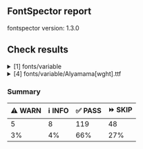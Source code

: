 ## FontSpector report

fontspector version: 1.3.0






## Check results




<details><summary>[1] fonts/variable</summary>
<div>


<details>
    <summary>⚠️ <b>WARN</b> Check for codepoints not covered by METADATA subsets. (googlefonts/metadata/unreachable_subsetting)</summary>
    <div>








- ⚠️ **WARN** fonts/variable/Alyamama[wght].ttf: The following codepoints supported by the font are not covered by any subsets defined in the font's metadata file, and will never be served. You can solve this by either manually adding additional subset declarations to METADATA.pb, or by editing the glyphset definitions.

* U+02D8 BREVE: try adding one of: canadian-aboriginal, yi
* U+02D9 DOT ABOVE: try adding one of: yi, canadian-aboriginal
* U+02DB OGONEK: try adding one of: yi, canadian-aboriginal
* U+0302 COMBINING CIRCUMFLEX ACCENT: try adding one of: tifinagh, cherokee, math, coptic
* U+0305 COMBINING OVERLINE: try adding one of: glagolitic, gothic, math, elbasan, coptic
* U+0306 COMBINING BREVE: try adding one of: old-permic, tifinagh
* U+0307 COMBINING DOT ABOVE: try adding one of: duployan, canadian-aboriginal, coptic, syriac, tai-le, todhri, tifinagh, malayalam, math, hebrew, old-permic
* U+030A COMBINING RING ABOVE: try adding one of: syriac, duployan
* U+030B COMBINING DOUBLE ACUTE ACCENT: try adding one of: cherokee, osage
* U+030C COMBINING CARON: try adding one of: cherokee, tai-le
* U+031A COMBINING LEFT ANGLE ABOVE: try adding math
* U+0320 COMBINING MINUS SIGN BELOW: try adding syriac
* U+0324 COMBINING DIAERESIS BELOW: try adding one of: syriac, cherokee, duployan
* U+0325 COMBINING RING BELOW: try adding syriac
* U+0326 COMBINING COMMA BELOW: try adding math
* U+0327 COMBINING CEDILLA: try adding math
* U+032C COMBINING CARON BELOW: try adding math
* U+0330 COMBINING TILDE BELOW: try adding one of: cherokee, math, syriac
* U+0332 COMBINING LOW LINE: try adding math
* U+033A COMBINING INVERTED BRIDGE BELOW: try adding math
* U+0346 COMBINING BRIDGE ABOVE: try adding math
* U+034D COMBINING LEFT RIGHT ARROW BELOW: try adding math
* U+0361 COMBINING DOUBLE INVERTED BREVE: try adding coptic
* U+0609 ARABIC-INDIC PER MILLE SIGN: try adding arabic
* U+060C ARABIC COMMA: try adding one of: hanifi-rohingya, thaana, nko, yezidi, garay, syriac, arabic
* U+060D ARABIC DATE SEPARATOR: try adding arabic
* U+0615 ARABIC SMALL HIGH TAH: try adding arabic
* U+061B ARABIC SEMICOLON: try adding one of: thaana, yezidi, hanifi-rohingya, garay, arabic, nko, syriac
* U+061F ARABIC QUESTION MARK: try adding one of: yezidi, garay, hanifi-rohingya, adlam, nko, arabic, syriac, thaana
* U+0621 ARABIC LETTER HAMZA: try adding one of: syriac, arabic
* U+0622 ARABIC LETTER ALEF WITH MADDA ABOVE: try adding arabic
* U+0623 ARABIC LETTER ALEF WITH HAMZA ABOVE: try adding arabic
* U+0624 ARABIC LETTER WAW WITH HAMZA ABOVE: try adding arabic
* U+0625 ARABIC LETTER ALEF WITH HAMZA BELOW: try adding arabic
* U+0626 ARABIC LETTER YEH WITH HAMZA ABOVE: try adding arabic
* U+0627 ARABIC LETTER ALEF: try adding one of: arabic, indic-siyaq-numbers
* U+0628 ARABIC LETTER BEH: try adding arabic
* U+0629 ARABIC LETTER TEH MARBUTA: try adding arabic
* U+062A ARABIC LETTER TEH: try adding arabic
* U+062B ARABIC LETTER THEH: try adding arabic
* U+062C ARABIC LETTER JEEM: try adding arabic
* U+062D ARABIC LETTER HAH: try adding arabic
* U+062E ARABIC LETTER KHAH: try adding arabic
* U+062F ARABIC LETTER DAL: try adding arabic
* U+0630 ARABIC LETTER THAL: try adding arabic
* U+0631 ARABIC LETTER REH: try adding arabic
* U+0632 ARABIC LETTER ZAIN: try adding arabic
* U+0633 ARABIC LETTER SEEN: try adding arabic
* U+0634 ARABIC LETTER SHEEN: try adding arabic
* U+0635 ARABIC LETTER SAD: try adding arabic
* U+0636 ARABIC LETTER DAD: try adding arabic
* U+0637 ARABIC LETTER TAH: try adding arabic
* U+0638 ARABIC LETTER ZAH: try adding arabic
* U+0639 ARABIC LETTER AIN: try adding arabic
* U+063A ARABIC LETTER GHAIN: try adding arabic
* U+0640 ARABIC TATWEEL: try adding one of: old-uyghur, psalter-pahlavi, hanifi-rohingya, arabic, sogdian, adlam, syriac, mandaic, manichaean
* U+0641 ARABIC LETTER FEH: try adding arabic
* U+0642 ARABIC LETTER QAF: try adding arabic
* U+0643 ARABIC LETTER KAF: try adding arabic
* U+0644 ARABIC LETTER LAM: try adding arabic
* U+0645 ARABIC LETTER MEEM: try adding arabic
* U+0646 ARABIC LETTER NOON: try adding arabic
* U+0647 ARABIC LETTER HEH: try adding arabic
* U+0648 ARABIC LETTER WAW: try adding arabic
* U+0649 ARABIC LETTER ALEF MAKSURA: try adding arabic
* U+064A ARABIC LETTER YEH: try adding arabic
* U+064B ARABIC FATHATAN: try adding one of: arabic, syriac
* U+064C ARABIC DAMMATAN: try adding one of: arabic, syriac
* U+064D ARABIC KASRATAN: try adding one of: arabic, syriac
* U+064E ARABIC FATHA: try adding one of: syriac, arabic
* U+064F ARABIC DAMMA: try adding one of: syriac, arabic
* U+0650 ARABIC KASRA: try adding one of: arabic, syriac
* U+0651 ARABIC SHADDA: try adding one of: arabic, syriac
* U+0652 ARABIC SUKUN: try adding one of: arabic, syriac
* U+0653 ARABIC MADDAH ABOVE: try adding one of: arabic, syriac
* U+0654 ARABIC HAMZA ABOVE: try adding one of: syriac, arabic
* U+0655 ARABIC HAMZA BELOW: try adding one of: syriac, arabic
* U+0656 ARABIC SUBSCRIPT ALEF: try adding arabic
* U+0657 ARABIC INVERTED DAMMA: try adding arabic
* U+0658 ARABIC MARK NOON GHUNNA: try adding arabic
* U+0660 ARABIC-INDIC DIGIT ZERO: try adding one of: arabic, syriac, thaana, yezidi, indic-siyaq-numbers, hanifi-rohingya
* U+0661 ARABIC-INDIC DIGIT ONE: try adding one of: arabic, thaana, syriac, yezidi, indic-siyaq-numbers
* U+0662 ARABIC-INDIC DIGIT TWO: try adding one of: arabic, indic-siyaq-numbers, syriac, thaana, yezidi
* U+0663 ARABIC-INDIC DIGIT THREE: try adding one of: arabic, thaana, indic-siyaq-numbers, syriac, yezidi
* U+0664 ARABIC-INDIC DIGIT FOUR: try adding one of: syriac, indic-siyaq-numbers, arabic, thaana, yezidi
* U+0665 ARABIC-INDIC DIGIT FIVE: try adding one of: indic-siyaq-numbers, syriac, thaana, arabic, yezidi
* U+0666 ARABIC-INDIC DIGIT SIX: try adding one of: thaana, syriac, yezidi, indic-siyaq-numbers, arabic
* U+0667 ARABIC-INDIC DIGIT SEVEN: try adding one of: syriac, yezidi, arabic, indic-siyaq-numbers, thaana
* U+0668 ARABIC-INDIC DIGIT EIGHT: try adding one of: syriac, indic-siyaq-numbers, thaana, arabic, yezidi
* U+0669 ARABIC-INDIC DIGIT NINE: try adding one of: arabic, indic-siyaq-numbers, syriac, thaana, yezidi
* U+066A ARABIC PERCENT SIGN: try adding one of: arabic, thaana, syriac, nko
* U+066B ARABIC DECIMAL SEPARATOR: try adding one of: syriac, arabic, thaana
* U+066C ARABIC THOUSANDS SEPARATOR: try adding one of: thaana, syriac, arabic
* U+066D ARABIC FIVE POINTED STAR: try adding arabic
* U+066E ARABIC LETTER DOTLESS BEH: try adding arabic
* U+066F ARABIC LETTER DOTLESS QAF: try adding arabic
* U+0670 ARABIC LETTER SUPERSCRIPT ALEF: try adding one of: arabic, syriac
* U+0671 ARABIC LETTER ALEF WASLA: try adding arabic
* U+0679 ARABIC LETTER TTEH: try adding arabic
* U+067A ARABIC LETTER TTEHEH: try adding arabic
* U+067B ARABIC LETTER BEEH: try adding arabic
* U+067C ARABIC LETTER TEH WITH RING: try adding arabic
* U+067D ARABIC LETTER TEH WITH THREE DOTS ABOVE DOWNWARDS: try adding arabic
* U+067E ARABIC LETTER PEH: try adding arabic
* U+0686 ARABIC LETTER TCHEH: try adding arabic
* U+0688 ARABIC LETTER DDAL: try adding arabic
* U+068E ARABIC LETTER DUL: try adding arabic
* U+0691 ARABIC LETTER RREH: try adding arabic
* U+0698 ARABIC LETTER JEH: try adding arabic
* U+069C ARABIC LETTER SEEN WITH THREE DOTS BELOW AND THREE DOTS ABOVE: try adding arabic
* U+06A1 ARABIC LETTER DOTLESS FEH: try adding arabic
* U+06A2 ARABIC LETTER FEH WITH DOT MOVED BELOW: try adding arabic
* U+06A4 ARABIC LETTER VEH: try adding arabic
* U+06A5 ARABIC LETTER FEH WITH THREE DOTS BELOW: try adding arabic
* U+06A7 ARABIC LETTER QAF WITH DOT ABOVE: try adding arabic
* U+06A8 ARABIC LETTER QAF WITH THREE DOTS ABOVE: try adding arabic
* U+06A9 ARABIC LETTER KEHEH: try adding arabic
* U+06AF ARABIC LETTER GAF: try adding arabic
* U+06BA ARABIC LETTER NOON GHUNNA: try adding arabic
* U+06BE ARABIC LETTER HEH DOACHASHMEE: try adding arabic
* U+06C1 ARABIC LETTER HEH GOAL: try adding arabic
* U+06C2 ARABIC LETTER HEH GOAL WITH HAMZA ABOVE: try adding arabic
* U+06C3 ARABIC LETTER TEH MARBUTA GOAL: try adding arabic
* U+06CA ARABIC LETTER WAW WITH TWO DOTS ABOVE: try adding arabic
* U+06CC ARABIC LETTER FARSI YEH: try adding arabic
* U+06CF ARABIC LETTER WAW WITH DOT ABOVE: try adding arabic
* U+06D2 ARABIC LETTER YEH BARREE: try adding arabic
* U+06D3 ARABIC LETTER YEH BARREE WITH HAMZA ABOVE: try adding arabic
* U+06D4 ARABIC FULL STOP: try adding one of: yezidi, arabic, hanifi-rohingya
* U+06DB ARABIC SMALL HIGH THREE DOTS: try adding arabic
* U+06F0 EXTENDED ARABIC-INDIC DIGIT ZERO: try adding one of: arabic, indic-siyaq-numbers
* U+06F1 EXTENDED ARABIC-INDIC DIGIT ONE: try adding one of: indic-siyaq-numbers, arabic
* U+06F2 EXTENDED ARABIC-INDIC DIGIT TWO: try adding one of: indic-siyaq-numbers, arabic
* U+06F3 EXTENDED ARABIC-INDIC DIGIT THREE: try adding one of: arabic, indic-siyaq-numbers
* U+06F4 EXTENDED ARABIC-INDIC DIGIT FOUR: try adding one of: arabic, indic-siyaq-numbers
* U+06F5 EXTENDED ARABIC-INDIC DIGIT FIVE: try adding one of: indic-siyaq-numbers, arabic
* U+06F6 EXTENDED ARABIC-INDIC DIGIT SIX: try adding one of: arabic, indic-siyaq-numbers
* U+06F7 EXTENDED ARABIC-INDIC DIGIT SEVEN: try adding one of: indic-siyaq-numbers, arabic
* U+06F8 EXTENDED ARABIC-INDIC DIGIT EIGHT: try adding one of: arabic, indic-siyaq-numbers
* U+06F9 EXTENDED ARABIC-INDIC DIGIT NINE: try adding one of: arabic, indic-siyaq-numbers
* U+0763 ARABIC LETTER KEHEH WITH THREE DOTS ABOVE: try adding arabic
* U+1EBC LATIN CAPITAL LETTER E WITH TILDE: try adding vietnamese
* U+1EBD LATIN SMALL LETTER E WITH TILDE: try adding vietnamese
* U+2016 DOUBLE VERTICAL LINE: try adding math
* U+2021 DOUBLE DAGGER: try adding adlam
* U+2030 PER MILLE SIGN: try adding adlam
* U+2070 SUPERSCRIPT ZERO: try adding math
* U+2071 SUPERSCRIPT LATIN SMALL LETTER I: try adding math
* U+2074 SUPERSCRIPT FOUR: try adding math
* U+2075 SUPERSCRIPT FIVE: try adding math
* U+2076 SUPERSCRIPT SIX: try adding math
* U+2077 SUPERSCRIPT SEVEN: try adding math
* U+2078 SUPERSCRIPT EIGHT: try adding math
* U+2079 SUPERSCRIPT NINE: try adding math
* U+207A SUPERSCRIPT PLUS SIGN: try adding math
* U+207B SUPERSCRIPT MINUS: try adding math
* U+207C SUPERSCRIPT EQUALS SIGN: try adding math
* U+207D SUPERSCRIPT LEFT PARENTHESIS: try adding math
* U+207E SUPERSCRIPT RIGHT PARENTHESIS: try adding math
* U+207F SUPERSCRIPT LATIN SMALL LETTER N: try adding math
* U+2080 SUBSCRIPT ZERO: try adding math
* U+2081 SUBSCRIPT ONE: try adding math
* U+2082 SUBSCRIPT TWO: try adding math
* U+2083 SUBSCRIPT THREE: try adding math
* U+2084 SUBSCRIPT FOUR: try adding math
* U+2085 SUBSCRIPT FIVE: try adding math
* U+2086 SUBSCRIPT SIX: try adding math
* U+2087 SUBSCRIPT SEVEN: try adding math
* U+2088 SUBSCRIPT EIGHT: try adding math
* U+2089 SUBSCRIPT NINE: try adding math
* U+208A SUBSCRIPT PLUS SIGN: try adding math
* U+208B SUBSCRIPT MINUS: try adding math
* U+208C SUBSCRIPT EQUALS SIGN: try adding math
* U+208D SUBSCRIPT LEFT PARENTHESIS: try adding math
* U+208E SUBSCRIPT RIGHT PARENTHESIS: try adding math
* U+2090 LATIN SUBSCRIPT SMALL LETTER A: try adding math
* U+2091 LATIN SUBSCRIPT SMALL LETTER E: try adding math
* U+2092 LATIN SUBSCRIPT SMALL LETTER O: try adding math
* U+2093 LATIN SUBSCRIPT SMALL LETTER X: try adding math
* U+2094 LATIN SUBSCRIPT SMALL LETTER SCHWA: try adding math
* U+2095 LATIN SUBSCRIPT SMALL LETTER H: try adding math
* U+2096 LATIN SUBSCRIPT SMALL LETTER K: try adding math
* U+2097 LATIN SUBSCRIPT SMALL LETTER L: try adding math
* U+2098 LATIN SUBSCRIPT SMALL LETTER M: try adding math
* U+2099 LATIN SUBSCRIPT SMALL LETTER N: try adding math
* U+209A LATIN SUBSCRIPT SMALL LETTER P: try adding math
* U+209B LATIN SUBSCRIPT SMALL LETTER S: try adding math
* U+209C LATIN SUBSCRIPT SMALL LETTER T: try adding math
* U+2117 SOUND RECORDING COPYRIGHT: try adding math
* U+215B VULGAR FRACTION ONE EIGHTH: try adding symbols
* U+215C VULGAR FRACTION THREE EIGHTHS: try adding symbols
* U+215D VULGAR FRACTION FIVE EIGHTHS: try adding symbols
* U+215E VULGAR FRACTION SEVEN EIGHTHS: try adding symbols
* U+215F FRACTION NUMERATOR ONE: try adding symbols
* U+2202 PARTIAL DIFFERENTIAL: try adding math
* U+2206 INCREMENT: try adding math
* U+220F N-ARY PRODUCT: try adding math
* U+2211 N-ARY SUMMATION: try adding math
* U+221A SQUARE ROOT: try adding math
* U+221E INFINITY: try adding math
* U+222B INTEGRAL: try adding math
* U+2248 ALMOST EQUAL TO: try adding math
* U+2260 NOT EQUAL TO: try adding math
* U+2264 LESS-THAN OR EQUAL TO: try adding math
* U+2265 GREATER-THAN OR EQUAL TO: try adding math
* U+25CA LOZENGE: try adding one of: math, symbols
* U+25CC DOTTED CIRCLE: try adding one of: tibetan, bengali, mongolian, caucasian-albanian, buginese, hanifi-rohingya, math, osage, oriya, duployan, mende-kikakui, adlam, malayalam, buhid, thaana, lao, manichaean, marchen, nko, chakma, phags-pa, brahmi, lepcha, new-tai-lue, music, grantha, tai-le, siddham, takri, sinhala, modi, thai, newa, ahom, sundanese, symbols, hanunoo, gunjala-gondi, bhaiksuki, sogdian, tai-tham, kannada, masaram-gondi, myanmar, canadian-aboriginal, syriac, tamil, dogra, tirhuta, soyombo, warang-citi, yi, batak, syloti-nagri, miao, khojki, zanabazar-square, mandaic, coptic, devanagari, khmer, limbu, telugu, kayah-li, tai-viet, hebrew, kharoshthi, khudawadi, mahajani, rejang, bassa-vah, balinese, tagalog, javanese, kaithi, saurashtra, gurmukhi, gujarati, tagbanwa, armenian, tifinagh, elbasan, wancho, cham, meetei-mayek, sharada, old-permic, pahawh-hmong, psalter-pahlavi
* U+FD3E ORNATE LEFT PARENTHESIS: try adding one of: nko, arabic
* U+FD3F ORNATE RIGHT PARENTHESIS: try adding one of: nko, arabic
* U+FDFA ARABIC LIGATURE SALLALLAHOU ALAYHE WASALLAM: try adding arabic
* U+FDFB ARABIC LIGATURE JALLAJALALOUHOU: try adding arabic
* U+FDFC RIAL SIGN: try adding arabic

Or you can add the above codepoints to one of the subsets supported by the font: greek, latin-ext, latin [code: unreachable-subsetting]
  
  

</div>
</details>


</div>
</details>


<details><summary>[4] fonts/variable/Alyamama[wght].ttf</summary>
<div>


<details>
    <summary>⚠️ <b>WARN</b> Check if each glyph has the recommended amount of contours. (contour_count)</summary>
    <div>








- ⚠️ **WARN** This check inspects the glyph outlines and detects the total number of contours in each of them. The expected values are
     infered from the typical ammounts of contours observed in a
     large collection of reference font families. The divergences
     listed below may simply indicate a significantly different
     design on some of your glyphs. On the other hand, some of these
     may flag actual bugs in the font such as glyphs mapped to an
     incorrect codepoint. Please consider reviewing the design and
     codepoint assignment of these to make sure they are correct.


    The following glyphs do not have the recommended number of contours:
* uni1D6D (U+1D6D): found 3, expected one of: {2}
* uni02A3 (U+02A3): found 2, expected one of: {3}
* uni0258 (U+0258): found 1, expected one of: {2}
* uni1D6E (U+1D6E): found 2, expected one of: {1}
* uni02A1 (U+02A1): found 2, expected one of: {1}
* uni02A2 (U+02A2): found 2, expected one of: {1}
* uni026E (U+026E): found 2, expected one of: {1}
* uni1D72 (U+1D72): found 2, expected one of: {1}
* uni1D74 (U+1D74): found 3, expected one of: {1}
* uni1D75 (U+1D75): found 3, expected one of: {1}
* uni021B.1 (U+021B): found 1, expected one of: {4, 2, 3}
* uni1D76 (U+1D76): found 3, expected one of: {1}
* uni01C2 (U+01C2): found 3, expected one of: {1}
* uni0621 (U+0621): found 2, expected one of: {1}
* uni0623 (U+0623): found 3, expected one of: {2}
* uni0625 (U+0625): found 3, expected one of: {2}
* uni066E (U+066E): found 2, expected one of: {1}
* uni066E.fina (unencoded): found 3, expected one of: {1}
* uni066E.medi (unencoded): found 2, expected one of: {1}
* uni0628 (U+0628): found 3, expected one of: {2}
* uni067E (U+067E): found 5, expected one of: {4}
* uni067B (U+067B): found 4, expected one of: {3, 2}
* uni062A (U+062A): found 4, expected one of: {3, 2}
* uni067C (U+067C): found 6, expected one of: {4, 5}
* uni067D (U+067D): found 5, expected one of: {3, 4}
* uni062B (U+062B): found 5, expected one of: {4, 3, 2}
* uni067A (U+067A): found 4, expected one of: {0, 2, 3}
* uni0686 (U+0686): found 5, expected one of: {3, 4, 0}
* uni0631 (U+0631): found 2, expected one of: {1}
* uni0632 (U+0632): found 3, expected one of: {2}
* uni0698 (U+0698): found 5, expected one of: {4}
* uni0633 (U+0633): found 6, expected one of: {1, 3}
* uni0634 (U+0634): found 9, expected one of: {6, 0, 4, 3}
* uni069C (U+069C): found 12, expected one of: {5, 7, 9}
* uni0635 (U+0635): found 5, expected one of: {2}
* uni0636 (U+0636): found 6, expected one of: {3}
* uni0637 (U+0637): found 4, expected one of: {2, 3}
* uni0638 (U+0638): found 5, expected one of: {4, 3}
* uni0639 (U+0639): found 2, expected one of: {1}
* uni0641 (U+0641): found 5, expected one of: {2, 3}
* uni06A4 (U+06A4): found 7, expected one of: {4, 0, 5}
* uni06A1 (U+06A1): found 4, expected one of: {1, 2}
* uni06A1.fina (unencoded): found 4, expected one of: {2}
* uni06A2 (U+06A2): found 5, expected one of: {3}
* uni06A5 (U+06A5): found 7, expected one of: {5, 4}
* uni066F.fina (unencoded): found 3, expected one of: {2}
* uni0643 (U+0643): found 4, expected one of: {1, 2}
* uni06A9 (U+06A9): found 4, expected one of: {1}
* uni0763 (U+0763): found 7, expected one of: {4, 3}
* uni0763.fina (unencoded): found 8, expected one of: {3, 4}
* uni0763.medi (unencoded): found 7, expected one of: {3, 4, 5}
* uni0763.init (unencoded): found 6, expected one of: {4, 3}
* uni06AF (U+06AF): found 5, expected one of: {2}
* uni0644 (U+0644): found 2, expected one of: {1}
* uni0645 (U+0645): found 3, expected one of: {2, 1}
* uni0646 (U+0646): found 3, expected one of: {2}
* uni06BA (U+06BA): found 2, expected one of: {1}
* uni06BA.medi (unencoded): found 2, expected one of: {1}
* uni0647 (U+0647): found 1, expected one of: {2}
* uni06C1 (U+06C1): found 1, expected one of: {2}
* uni06BE (U+06BE): found 4, expected one of: {1, 2, 3}
* uni0624 (U+0624): found 4, expected one of: {2, 3}
* uni0649 (U+0649): found 2, expected one of: {1}
* uni064A (U+064A): found 4, expected one of: {3, 2}
* uni0626 (U+0626): found 4, expected one of: {2}
* uni06CC (U+06CC): found 2, expected one of: {1}
* uni06440671 (unencoded): found 6, expected one of: {4}
* uni06440671.fina (unencoded): found 5, expected one of: {3}
* uni0663 (U+0663): found 3, expected one of: {1}
* uni0666 (U+0666): found 2, expected one of: {1}
* uni0669 (U+0669): found 1, expected one of: {2}
* uni06F3 (U+06F3): found 3, expected one of: {1}
* uni06F4 (U+06F4): found 3, expected one of: {1}
* uni06F6 (U+06F6): found 2, expected one of: {1}
* uni06F9 (U+06F9): found 1, expected one of: {2}
* uni06F4.urdu (unencoded): found 3, expected one of: {1}
* uni066D (U+066D): found 6, expected one of: {1}
* asterisk (U+002A): found 6, expected one of: {1, 5, 2, 3}
* uniFDFC (U+FDFC): found 8, expected one of: {6, 5, 4}
* uni02E5 (U+02E5): found 2, expected one of: {1}
* uni02E9 (U+02E9): found 2, expected one of: {1}
* uni02E6 (U+02E6): found 2, expected one of: {1}
* uni02E8 (U+02E8): found 2, expected one of: {1}
* uni02E7 (U+02E7): found 2, expected one of: {1}
* uni02DE (U+02DE): found 2, expected one of: {1}
* uni2117 (U+2117): found 2, expected one of: {3, 4}
* uni0654 (U+0654): found 2, expected one of: {1}
* uni0655 (U+0655): found 2, expected one of: {1}
* uni0654064F (unencoded): found 4, expected one of: {3}
* uni0654064C (unencoded): found 5, expected one of: {3}
* uni0654064E (unencoded): found 3, expected one of: {2}
* uni0654064B (unencoded): found 4, expected one of: {3}
* uni06550650 (unencoded): found 3, expected one of: {2}
* uni0655064D (unencoded): found 4, expected one of: {3}
* uni064C (U+064C): found 3, expected one of: {2}
* uni0651 (U+0651): found 2, expected one of: {1}
* uni0651064C (unencoded): found 5, expected one of: {2, 3}
* uni0651064D (unencoded): found 4, expected one of: {3}
* uni0651064E (unencoded): found 3, expected one of: {2}
* uni0651064F (unencoded): found 4, expected one of: {3, 2}
* uni06510650 (unencoded): found 3, expected one of: {2}
* uni06510670 (unencoded): found 3, expected one of: {2}
* uni0652 (U+0652): found 1, expected one of: {2}
* uni031A (U+031A): found 2, expected one of: {1}
* uni032A (U+032A): found 3, expected one of: {1}
* uni033A (U+033A): found 3, expected one of: {1}
* uni033B (U+033B): found 6, expected one of: {2}
* uni0346 (U+0346): found 3, expected one of: {1}
* uni0349 (U+0349): found 2, expected one of: {1}
* uni034A (U+034A): found 2, expected one of: {1} [code: contour-count]
  
  

</div>
</details>





<details>
    <summary>⚠️ <b>WARN</b> Shapes languages in all GF glyphsets. (googlefonts/glyphsets/shape_languages)</summary>
    <div>








- ⚠️ **WARN** Warning language shaping:

| Message                                                               | Languages              |
|-----------------------------------------------------------------------|------------------------|
| Auxiliary orthography codepoints:                                     | * fi_Latn (Finnish)    |
|   The following auxiliary characters are missing from the font: Ǥ     |                        |
|   The following auxiliary characters are missing from the font: Ʒ     |                        |
|   The following auxiliary characters are missing from the font: Ǯ     |                        |
|   The following auxiliary characters are missing from the font: ǥ     |                        |
|   The following auxiliary characters are missing from the font: ʒ     |                        |
|   The following auxiliary characters are missing from the font: ǯ     |                        |
| Auxiliary orthography codepoints:                                     | * el_Grek (Greek)      |
|   The following auxiliary characters are missing from the font: ἀ     |                        |
|   The following auxiliary characters are missing from the font: ἄ     |                        |
|   The following auxiliary characters are missing from the font: ἂ     |                        |
|   The following auxiliary characters are missing from the font: ἆ     |                        |
|   The following auxiliary characters are missing from the font: ἁ     |                        |
|   The following auxiliary characters are missing from the font: ἅ     |                        |
|   The following auxiliary characters are missing from the font: ἃ     |                        |
|   The following auxiliary characters are missing from the font: ἇ     |                        |
|   The following auxiliary characters are missing from the font: ᾶ     |                        |
|   The following auxiliary characters are missing from the font: ἐ     |                        |
|   The following auxiliary characters are missing from the font: ἔ     |                        |
|   The following auxiliary characters are missing from the font: ἒ     |                        |
|   The following auxiliary characters are missing from the font: ἑ     |                        |
|   The following auxiliary characters are missing from the font: ἕ     |                        |
|   The following auxiliary characters are missing from the font: ἓ     |                        |
|   The following auxiliary characters are missing from the font: ἠ     |                        |
|   The following auxiliary characters are missing from the font: ἤ     |                        |
|   The following auxiliary characters are missing from the font: ἢ     |                        |
|   The following auxiliary characters are missing from the font: ἦ     |                        |
|   The following auxiliary characters are missing from the font: ἡ     |                        |
|   The following auxiliary characters are missing from the font: ἥ     |                        |
|   The following auxiliary characters are missing from the font: ἣ     |                        |
|   The following auxiliary characters are missing from the font: ἧ     |                        |
|   The following auxiliary characters are missing from the font: ῆ     |                        |
|   The following auxiliary characters are missing from the font: ἰ     |                        |
|   The following auxiliary characters are missing from the font: ἴ     |                        |
|   The following auxiliary characters are missing from the font: ἲ     |                        |
|   The following auxiliary characters are missing from the font: ἶ     |                        |
|   The following auxiliary characters are missing from the font: ἱ     |                        |
|   The following auxiliary characters are missing from the font: ἵ     |                        |
|   The following auxiliary characters are missing from the font: ἳ     |                        |
|   The following auxiliary characters are missing from the font: ἷ     |                        |
|   The following auxiliary characters are missing from the font: ῖ     |                        |
|   The following auxiliary characters are missing from the font: ῗ     |                        |
|   The following auxiliary characters are missing from the font: ὄ     |                        |
|   The following auxiliary characters are missing from the font: ὂ     |                        |
|   The following auxiliary characters are missing from the font: ὃ     |                        |
|   The following auxiliary characters are missing from the font: ὐ     |                        |
|   The following auxiliary characters are missing from the font: ὔ     |                        |
|   The following auxiliary characters are missing from the font: ὒ     |                        |
|   The following auxiliary characters are missing from the font: ὖ     |                        |
|   The following auxiliary characters are missing from the font: ὑ     |                        |
|   The following auxiliary characters are missing from the font: ὕ     |                        |
|   The following auxiliary characters are missing from the font: ὓ     |                        |
|   The following auxiliary characters are missing from the font: ὗ     |                        |
|   The following auxiliary characters are missing from the font: ῦ     |                        |
|   The following auxiliary characters are missing from the font: ῧ     |                        |
|   The following auxiliary characters are missing from the font: ὤ     |                        |
|   The following auxiliary characters are missing from the font: ὢ     |                        |
|   The following auxiliary characters are missing from the font: ὦ     |                        |
|   The following auxiliary characters are missing from the font: ὥ     |                        |
|   The following auxiliary characters are missing from the font: ὣ     |                        |
|   The following auxiliary characters are missing from the font: ὧ     |                        |
|   The following auxiliary characters are missing from the font: ῶ     |                        |
| Auxiliary orthography codepoints:                                     | * de_Latn (German)     |
|   The following auxiliary characters are missing from the font: ſ     | * fr_Latn (French)     |
| Auxiliary orthography codepoints:                                     | * ur_Arab (Urdu)       |
|   The following auxiliary characters are missing from the font: ؀؁؂؃‌‍‏  |                        |
| Auxiliary orthography codepoints:                                     | * lt_Latn (Lithuanian) |
|   Shaper didn't attach tildecomb to uni0237 when shaping the text 'j̃' |                        | [code: warning-language-shaping]
  
  

</div>
</details>





<details>
    <summary>⚠️ <b>WARN</b> Ensure soft_dotted characters lose their dot when combined with marks that
replace the dot. (soft_dotted)</summary>
    <div>








- ⚠️ **WARN** The dot of soft dotted characters used in orthographies _must_ disappear in the following strings: * į̃
* į́
* į̂
* į̀
* į̄
* į̌The dot of soft dotted characters _should_ disappear in other cases, for example: * ⁱ̨̅
* ⁱ̨̽
* ⁱ̨͌
* ⁱ̨͊
* ⁱ̨͋
* ⁱ̨̏
* ⁱ̨͆
* ⁱ̟̅
* ⁱ̟̽
* ⁱ̟̃
* ⁱ̟̊
* ⁱ̟͌
* ⁱ̟́
* ⁱ̟̂
* ⁱ̟̀
* ⁱ̟̄
* ⁱ̟̌
* ⁱ̟̆
* ⁱ̟͊
* ⁱ̟̇
* ⁱ̟͋
* ⁱ̟̏
* ⁱ̟̋
* ⁱ̟̈
* ⁱ̟͆
* ⁱ̲̅
* ⁱ̲̽
* ⁱ̲̃
* ⁱ̲̊
* ⁱ̲͌
* ⁱ̲́
* ⁱ̲̂
* ⁱ̲̀
* ⁱ̲̄
* ⁱ̲̌
* ⁱ̲̆
* ⁱ̲͊
* ⁱ̲̇
* ⁱ̲͋
* ⁱ̲̏
* ⁱ̲̋
* ⁱ̲̈
* ⁱ̲͆
* ⁱ̝̅
* ⁱ̝̽
* ⁱ̝̃
* ⁱ̝̊
* ⁱ̝͌
* ⁱ̝́
* ⁱ̝̂
* ⁱ̝̀
* ⁱ̝̄
* ⁱ̝̌
* ⁱ̝̆
* ⁱ̝͊
* ⁱ̝̇
* ⁱ̝͋
* ⁱ̝̏
* ⁱ̝̋
* ⁱ̝̈
* ⁱ̝͆
* ⁱ̹̅
* ⁱ̹̽
* ⁱ̹̃
* ⁱ̹̊
* ⁱ̹͌
* ⁱ̹́
* ⁱ̹̂
* ⁱ̹̀
* ⁱ̹̄
* ⁱ̹̌
* ⁱ̹̆
* ⁱ̹͊
* ⁱ̹̇
* ⁱ̹͋
* ⁱ̹̏
* ⁱ̹̋
* ⁱ̹̈
* ⁱ̹͆
* ⁱ̠̅
* ⁱ̠̽
* ⁱ̠̃
* ⁱ̠̊
* ⁱ̠͌
* ⁱ̠́
* ⁱ̠̂
* ⁱ̠̀
* ⁱ̠̄
* ⁱ̠̌
* ⁱ̠̆
* ⁱ̠͊
* ⁱ̠̇
* ⁱ̠͋
* ⁱ̠̏
* ⁱ̠̋
* ⁱ̠̈
* ⁱ̠͆
* ⁱ̼̅
* ⁱ̼̽
* ⁱ̼̃
* ⁱ̼̊
* ⁱ̼͌
* ⁱ̼́
* ⁱ̼̂
* ⁱ̼̀
* ⁱ̼̄
* ⁱ̼̌
* ⁱ̼̆
* ⁱ̼͊
* ⁱ̼̇
* ⁱ̼͋
* ⁱ̼̏
* ⁱ̼̋
* ⁱ̼̈
* ⁱ̼͆
* ⁱ̜̅
* ⁱ̜̽
* ⁱ̜̃
* ⁱ̜̊
* ⁱ̜͌
* ⁱ̜́
* ⁱ̜̂
* ⁱ̜̀
* ⁱ̜̄
* ⁱ̜̌
* ⁱ̜̆
* ⁱ̜͊
* ⁱ̜̇
* ⁱ̜͋
* ⁱ̜̏
* ⁱ̜̋
* ⁱ̜̈
* ⁱ̜͆
* ⁱ̻̅
* ⁱ̻̽
* ⁱ̻̃
* ⁱ̻̊
* ⁱ̻͌
* ⁱ̻́
* ⁱ̻̂
* ⁱ̻̀
* ⁱ̻̄
* ⁱ̻̌
* ⁱ̻̆
* ⁱ̻͊
* ⁱ̻̇
* ⁱ̻͋
* ⁱ̻̏
* ⁱ̻̋
* ⁱ̻̈
* ⁱ̻͆
* ⁱ̙̅
* ⁱ̙̽
* ⁱ̙̃
* ⁱ̙̊
* ⁱ̙͌
* ⁱ̙́
* ⁱ̙̂
* ⁱ̙̀
* ⁱ̙̄
* ⁱ̙̌
* ⁱ̙̆
* ⁱ̙͊
* ⁱ̙̇
* ⁱ̙͋
* ⁱ̙̏
* ⁱ̙̋
* ⁱ̙̈
* ⁱ̙͆
* ⁱ̬̅
* ⁱ̬̽
* ⁱ̬̃
* ⁱ̬̊
* ⁱ̬͌
* ⁱ̬́
* ⁱ̬̂
* ⁱ̬̀
* ⁱ̬̄
* ⁱ̬̌
* ⁱ̬̆
* ⁱ̬͊
* ⁱ̬̇
* ⁱ̬͋
* ⁱ̬̏
* ⁱ̬̋
* ⁱ̬̈
* ⁱ̬͆
* ⁱ͍̅
* ⁱ͍̽
* ⁱ͍̃
* ⁱ͍̊
* ⁱ͍͌
* ⁱ͍́
* ⁱ͍̂
* ⁱ͍̀
* ⁱ͍̄
* ⁱ͍̌
* ⁱ͍̆
* ⁱ͍͊
* ⁱ͍̇
* ⁱ͍͋
* ⁱ͍̏
* ⁱ͍̋
* ⁱ͍̈
* ⁱ͍͆
* ⁱ̪̅
* ⁱ̪̽
* ⁱ̪̃
* ⁱ̪̊
* ⁱ̪͌
* ⁱ̪́
* ⁱ̪̂
* ⁱ̪̀
* ⁱ̪̄
* ⁱ̪̌
* ⁱ̪̆
* ⁱ̪͊
* ⁱ̪̇
* ⁱ̪͋
* ⁱ̪̏
* ⁱ̪̋
* ⁱ̪̈
* ⁱ̪͆
* ⁱ̺̅
* ⁱ̺̽
* ⁱ̺̃
* ⁱ̺̊
* ⁱ̺͌
* ⁱ̺́
* ⁱ̺̂
* ⁱ̺̀
* ⁱ̺̄
* ⁱ̺̌
* ⁱ̺̆
* ⁱ̺͊
* ⁱ̺̇
* ⁱ̺͋
* ⁱ̺̏
* ⁱ̺̋
* ⁱ̺̈
* ⁱ̺͆
* ⁱ͎̅
* ⁱ͎̽
* ⁱ͎̃
* ⁱ͎̊
* ⁱ͎͌
* ⁱ͎́
* ⁱ͎̂
* ⁱ͎̀
* ⁱ͎̄
* ⁱ͎̌
* ⁱ͎̆
* ⁱ͎͊
* ⁱ͎̇
* ⁱ͎͋
* ⁱ͎̏
* ⁱ͎̋
* ⁱ͎̈
* ⁱ͎͆
* ⁱ͇̅
* ⁱ͇̽
* ⁱ͇̃
* ⁱ͇̊
* ⁱ͇͌
* ⁱ͇́
* ⁱ͇̂
* ⁱ͇̀
* ⁱ͇̄
* ⁱ͇̌
* ⁱ͇̆
* ⁱ͇͊
* ⁱ͇̇
* ⁱ͇͋
* ⁱ͇̏
* ⁱ͇̋
* ⁱ͇̈
* ⁱ͇͆
* ⁱ̩̅
* ⁱ̩̽
* ⁱ̩̃
* ⁱ̩̊
* ⁱ̩͌
* ⁱ̩́
* ⁱ̩̂
* ⁱ̩̀
* ⁱ̩̄
* ⁱ̩̌
* ⁱ̩̆
* ⁱ̩͊
* ⁱ̩̇
* ⁱ̩͋
* ⁱ̩̏
* ⁱ̩̋
* ⁱ̩̈
* ⁱ̩͆
* ⁱ͈̅
* ⁱ͈̽
* ⁱ͈̃
* ⁱ͈̊
* ⁱ͈͌
* ⁱ͈́
* ⁱ͈̂
* ⁱ͈̀
* ⁱ͈̄
* ⁱ͈̌
* ⁱ͈̆
* ⁱ͈͊
* ⁱ͈̇
* ⁱ͈͋
* ⁱ͈̏
* ⁱ͈̋
* ⁱ͈̈
* ⁱ͈͆
* ⁱ̰̅
* ⁱ̰̽
* ⁱ̰̃
* ⁱ̰̊
* ⁱ̰͌
* ⁱ̰́
* ⁱ̰̂
* ⁱ̰̀
* ⁱ̰̄
* ⁱ̰̌
* ⁱ̰̆
* ⁱ̰͊
* ⁱ̰̇
* ⁱ̰͋
* ⁱ̰̏
* ⁱ̰̋
* ⁱ̰̈
* ⁱ̰͆
* ⁱ̧̅
* ⁱ̧̽
* ⁱ̧͌
* ⁱ̧͊
* ⁱ̧͋
* ⁱ̧̏
* ⁱ̧͆
* ⁱ͉̅
* ⁱ͉̽
* ⁱ͉̃
* ⁱ͉̊
* ⁱ͉͌
* ⁱ͉́
* ⁱ͉̂
* ⁱ͉̀
* ⁱ͉̄
* ⁱ͉̌
* ⁱ͉̆
* ⁱ͉͊
* ⁱ͉̇
* ⁱ͉͋
* ⁱ͉̏
* ⁱ͉̋
* ⁱ͉̈
* ⁱ͉͆
* ⁱ̴̅
* ⁱ̴̽
* ⁱ̴̃
* ⁱ̴̊
* ⁱ̴͌
* ⁱ̴́
* ⁱ̴̂
* ⁱ̴̀
* ⁱ̴̄
* ⁱ̴̌
* ⁱ̴̆
* ⁱ̴͊
* ⁱ̴̇
* ⁱ̴͋
* ⁱ̴̏
* ⁱ̴̋
* ⁱ̴̈
* ⁱ̴͆
* ⁱ̘̅
* ⁱ̘̽
* ⁱ̘̃
* ⁱ̘̊
* ⁱ̘͌
* ⁱ̘́
* ⁱ̘̂
* ⁱ̘̀
* ⁱ̘̄
* ⁱ̘̌
* ⁱ̘̆
* ⁱ̘͊
* ⁱ̘̇
* ⁱ̘͋
* ⁱ̘̏
* ⁱ̘̋
* ⁱ̘̈
* ⁱ̘͆
* ⁱ̥̅
* ⁱ̥̽
* ⁱ̥̃
* ⁱ̥̊
* ⁱ̥͌
* ⁱ̥́
* ⁱ̥̂
* ⁱ̥̀
* ⁱ̥̄
* ⁱ̥̌
* ⁱ̥̆
* ⁱ̥͊
* ⁱ̥̇
* ⁱ̥͋
* ⁱ̥̏
* ⁱ̥̋
* ⁱ̥̈
* ⁱ̥͆
* ⁱ̞̅
* ⁱ̞̽
* ⁱ̞̃
* ⁱ̞̊
* ⁱ̞͌
* ⁱ̞́
* ⁱ̞̂
* ⁱ̞̀
* ⁱ̞̄
* ⁱ̞̌
* ⁱ̞̆
* ⁱ̞͊
* ⁱ̞̇
* ⁱ̞͋
* ⁱ̞̏
* ⁱ̞̋
* ⁱ̞̈
* ⁱ̞͆
* ⁱ̦̅
* ⁱ̦̽
* ⁱ̦͌
* ⁱ̦͊
* ⁱ̦͋
* ⁱ̦̏
* ⁱ̦͆
* ⁱ̤̅
* ⁱ̤̽
* ⁱ̤̃
* ⁱ̤̊
* ⁱ̤͌
* ⁱ̤́
* ⁱ̤̂
* ⁱ̤̀
* ⁱ̤̄
* ⁱ̤̌
* ⁱ̤̆
* ⁱ̤͊
* ⁱ̤̇
* ⁱ̤͋
* ⁱ̤̏
* ⁱ̤̋
* ⁱ̤̈
* ⁱ̤͆
* ⁱ̅
* ⁱ̽
* ⁱ̃
* ⁱ̊
* ⁱ͌
* ⁱ́
* ⁱ̂
* ⁱ̀
* ⁱ̄
* ⁱ̌
* ⁱ̆
* ⁱ͊
* ⁱ̇
* ⁱ͋
* ⁱ̏
* ⁱ̋
* ⁱ̈
* ⁱ͆
* i̟̅
* i̲̅
* i̝̅
* i̹̅
* i̠̅
* i̼̅
* i̜̅
* i̻̅
* i̙̅
* i̬̅
* i͍̅
* i̪̅
* i̺̅
* i͎̅
* i͇̅
* i̩̅
* i͈̅
* ḭ̅
* i̧̅
* i͉̅
* i̴̅
* i̘̅
* i̥̅
* i̞̅
* i̦̅
* i̤̅
* i̅
* į̨̅
* į̨̽
* į̨͌
* į̨͊
* į̨͋
* į̨̏
* į̨͆
* į̟̅
* į̟̽
* į̟̃
* į̟̊
* į̟͌
* į̟́
* į̟̂
* į̟̀
* į̟̄
* į̟̌
* į̟̆
* į̟͊
* į̟̇
* į̟͋
* į̟̏
* į̟̋
* į̟̈
* į̟͆
* į̲̅
* į̲̽
* į̲̃
* į̲̊
* į̲͌
* į̲́
* į̲̂
* į̲̀
* į̲̄
* į̲̌
* į̲̆
* į̲͊
* į̲̇
* į̲͋
* į̲̏
* į̲̋
* į̲̈
* į̲͆
* į̝̅
* į̝̽
* į̝̃
* į̝̊
* į̝͌
* į̝́
* į̝̂
* į̝̀
* į̝̄
* į̝̌
* į̝̆
* į̝͊
* į̝̇
* į̝͋
* į̝̏
* į̝̋
* į̝̈
* į̝͆
* į̹̅
* į̹̽
* į̹̃
* į̹̊
* į̹͌
* į̹́
* į̹̂
* į̹̀
* į̹̄
* į̹̌
* į̹̆
* į̹͊
* į̹̇
* į̹͋
* į̹̏
* į̹̋
* į̹̈
* į̹͆
* į̠̅
* į̠̽
* į̠̃
* į̠̊
* į̠͌
* į̠́
* į̠̂
* į̠̀
* į̠̄
* į̠̌
* į̠̆
* į̠͊
* į̠̇
* į̠͋
* į̠̏
* į̠̋
* į̠̈
* į̠͆
* į̼̅
* į̼̽
* į̼̃
* į̼̊
* į̼͌
* į̼́
* į̼̂
* į̼̀
* į̼̄
* į̼̌
* į̼̆
* į̼͊
* į̼̇
* į̼͋
* į̼̏
* į̼̋
* į̼̈
* į̼͆
* į̜̅
* į̜̽
* į̜̃
* į̜̊
* į̜͌
* į̜́
* į̜̂
* į̜̀
* į̜̄
* į̜̌
* į̜̆
* į̜͊
* į̜̇
* į̜͋
* į̜̏
* į̜̋
* į̜̈
* į̜͆
* į̻̅
* į̻̽
* į̻̃
* į̻̊
* į̻͌
* į̻́
* į̻̂
* į̻̀
* į̻̄
* į̻̌
* į̻̆
* į̻͊
* į̻̇
* į̻͋
* į̻̏
* į̻̋
* į̻̈
* į̻͆
* į̙̅
* į̙̽
* į̙̃
* į̙̊
* į̙͌
* į̙́
* į̙̂
* į̙̀
* į̙̄
* į̙̌
* į̙̆
* į̙͊
* į̙̇
* į̙͋
* į̙̏
* į̙̋
* į̙̈
* į̙͆
* į̬̅
* į̬̽
* į̬̃
* į̬̊
* į̬͌
* į̬́
* į̬̂
* į̬̀
* į̬̄
* į̬̌
* į̬̆
* į̬͊
* į̬̇
* į̬͋
* į̬̏
* į̬̋
* į̬̈
* į̬͆
* į͍̅
* į͍̽
* į͍̃
* į͍̊
* į͍͌
* į͍́
* į͍̂
* į͍̀
* į͍̄
* į͍̌
* į͍̆
* į͍͊
* į͍̇
* į͍͋
* į͍̏
* į͍̋
* į͍̈
* į͍͆
* į̪̅
* į̪̽
* į̪̃
* į̪̊
* į̪͌
* į̪́
* į̪̂
* į̪̀
* į̪̄
* į̪̌
* į̪̆
* į̪͊
* į̪̇
* į̪͋
* į̪̏
* į̪̋
* į̪̈
* į̪͆
* į̺̅
* į̺̽
* į̺̃
* į̺̊
* į̺͌
* į̺́
* į̺̂
* į̺̀
* į̺̄
* į̺̌
* į̺̆
* į̺͊
* į̺̇
* į̺͋
* į̺̏
* į̺̋
* į̺̈
* į̺͆
* į͎̅
* į͎̽
* į͎̃
* į͎̊
* į͎͌
* į͎́
* į͎̂
* į͎̀
* į͎̄
* į͎̌
* į͎̆
* į͎͊
* į͎̇
* į͎͋
* į͎̏
* į͎̋
* į͎̈
* į͎͆
* į͇̅
* į͇̽
* į͇̃
* į͇̊
* į͇͌
* į͇́
* į͇̂
* į͇̀
* į͇̄
* į͇̌
* į͇̆
* į͇͊
* į͇̇
* į͇͋
* į͇̏
* į͇̋
* į͇̈
* į͇͆
* į̩̅
* į̩̽
* į̩̃
* į̩̊
* į̩͌
* į̩́
* į̩̂
* į̩̀
* į̩̄
* į̩̌
* į̩̆
* į̩͊
* į̩̇
* į̩͋
* į̩̏
* į̩̋
* į̩̈
* į̩͆
* į͈̅
* į͈̽
* į͈̃
* į͈̊
* į͈͌
* į͈́
* į͈̂
* į͈̀
* į͈̄
* į͈̌
* į͈̆
* į͈͊
* į͈̇
* į͈͋
* į͈̏
* į͈̋
* į͈̈
* į͈͆
* į̰̅
* į̰̽
* į̰̃
* į̰̊
* į̰͌
* į̰́
* į̰̂
* į̰̀
* į̰̄
* į̰̌
* į̰̆
* į̰͊
* į̰̇
* į̰͋
* į̰̏
* į̰̋
* į̰̈
* į̰͆
* į̧̅
* į̧̽
* į̧͌
* į̧͊
* į̧͋
* į̧̏
* į̧͆
* į͉̅
* į͉̽
* į͉̃
* į͉̊
* į͉͌
* į͉́
* į͉̂
* į͉̀
* į͉̄
* į͉̌
* į͉̆
* į͉͊
* į͉̇
* į͉͋
* į͉̏
* į͉̋
* į͉̈
* į͉͆
* į̴̅
* į̴̽
* į̴̃
* į̴̊
* į̴͌
* į̴́
* į̴̂
* į̴̀
* į̴̄
* į̴̌
* į̴̆
* į̴͊
* į̴̇
* į̴͋
* į̴̏
* į̴̋
* į̴̈
* į̴͆
* į̘̅
* į̘̽
* į̘̃
* į̘̊
* į̘͌
* į̘́
* į̘̂
* į̘̀
* į̘̄
* į̘̌
* į̘̆
* į̘͊
* į̘̇
* į̘͋
* į̘̏
* į̘̋
* į̘̈
* į̘͆
* į̥̅
* į̥̽
* į̥̃
* į̥̊
* į̥͌
* į̥́
* į̥̂
* į̥̀
* į̥̄
* į̥̌
* į̥̆
* į̥͊
* į̥̇
* į̥͋
* į̥̏
* į̥̋
* į̥̈
* į̥͆
* į̞̅
* į̞̽
* į̞̃
* į̞̊
* į̞͌
* į̞́
* į̞̂
* į̞̀
* į̞̄
* į̞̌
* į̞̆
* į̞͊
* į̞̇
* į̞͋
* į̞̏
* į̞̋
* į̞̈
* į̞͆
* į̦̅
* į̦̽
* į̦͌
* į̦͊
* į̦͋
* į̦̏
* į̦͆
* į̤̅
* į̤̽
* į̤̃
* į̤̊
* į̤͌
* į̤́
* į̤̂
* į̤̀
* į̤̄
* į̤̌
* į̤̆
* į̤͊
* į̤̇
* į̤͋
* į̤̏
* į̤̋
* į̤̈
* į̤͆
* į̅
* į̽
* į̊
* į͌
* į̆
* į͊
* į̇
* į͋
* į̏
* į̋
* į̈
* į͆
* j̨̅
* j̟̅
* j̲̅
* j̝̅
* j̹̅
* j̠̅
* j̼̅
* j̜̅
* j̻̅
* j̙̅
* j̬̅
* j͍̅
* j̪̅
* j̺̅
* j͎̅
* j͇̅
* j̩̅
* j͈̅
* j̰̅
* j̧̅
* j͉̅
* j̴̅
* j̘̅
* j̥̅
* j̞̅
* j̦̅
* j̤̅
* j̅
* ʲ̨̅
* ʲ̨̽
* ʲ̨͌
* ʲ̨͊
* ʲ̨͋
* ʲ̨̏
* ʲ̨͆
* ʲ̟̅
* ʲ̟̽
* ʲ̟̃
* ʲ̟̊
* ʲ̟͌
* ʲ̟́
* ʲ̟̂
* ʲ̟̀
* ʲ̟̄
* ʲ̟̌
* ʲ̟̆
* ʲ̟͊
* ʲ̟̇
* ʲ̟͋
* ʲ̟̏
* ʲ̟̋
* ʲ̟̈
* ʲ̟͆
* ʲ̲̅
* ʲ̲̽
* ʲ̲̃
* ʲ̲̊
* ʲ̲͌
* ʲ̲́
* ʲ̲̂
* ʲ̲̀
* ʲ̲̄
* ʲ̲̌
* ʲ̲̆
* ʲ̲͊
* ʲ̲̇
* ʲ̲͋
* ʲ̲̏
* ʲ̲̋
* ʲ̲̈
* ʲ̲͆
* ʲ̝̅
* ʲ̝̽
* ʲ̝̃
* ʲ̝̊
* ʲ̝͌
* ʲ̝́
* ʲ̝̂
* ʲ̝̀
* ʲ̝̄
* ʲ̝̌
* ʲ̝̆
* ʲ̝͊
* ʲ̝̇
* ʲ̝͋
* ʲ̝̏
* ʲ̝̋
* ʲ̝̈
* ʲ̝͆
* ʲ̹̅
* ʲ̹̽
* ʲ̹̃
* ʲ̹̊
* ʲ̹͌
* ʲ̹́
* ʲ̹̂
* ʲ̹̀
* ʲ̹̄
* ʲ̹̌
* ʲ̹̆
* ʲ̹͊
* ʲ̹̇
* ʲ̹͋
* ʲ̹̏
* ʲ̹̋
* ʲ̹̈
* ʲ̹͆
* ʲ̠̅
* ʲ̠̽
* ʲ̠̃
* ʲ̠̊
* ʲ̠͌
* ʲ̠́
* ʲ̠̂
* ʲ̠̀
* ʲ̠̄
* ʲ̠̌
* ʲ̠̆
* ʲ̠͊
* ʲ̠̇
* ʲ̠͋
* ʲ̠̏
* ʲ̠̋
* ʲ̠̈
* ʲ̠͆
* ʲ̼̅
* ʲ̼̽
* ʲ̼̃
* ʲ̼̊
* ʲ̼͌
* ʲ̼́
* ʲ̼̂
* ʲ̼̀
* ʲ̼̄
* ʲ̼̌
* ʲ̼̆
* ʲ̼͊
* ʲ̼̇
* ʲ̼͋
* ʲ̼̏
* ʲ̼̋
* ʲ̼̈
* ʲ̼͆
* ʲ̜̅
* ʲ̜̽
* ʲ̜̃
* ʲ̜̊
* ʲ̜͌
* ʲ̜́
* ʲ̜̂
* ʲ̜̀
* ʲ̜̄
* ʲ̜̌
* ʲ̜̆
* ʲ̜͊
* ʲ̜̇
* ʲ̜͋
* ʲ̜̏
* ʲ̜̋
* ʲ̜̈
* ʲ̜͆
* ʲ̻̅
* ʲ̻̽
* ʲ̻̃
* ʲ̻̊
* ʲ̻͌
* ʲ̻́
* ʲ̻̂
* ʲ̻̀
* ʲ̻̄
* ʲ̻̌
* ʲ̻̆
* ʲ̻͊
* ʲ̻̇
* ʲ̻͋
* ʲ̻̏
* ʲ̻̋
* ʲ̻̈
* ʲ̻͆
* ʲ̙̅
* ʲ̙̽
* ʲ̙̃
* ʲ̙̊
* ʲ̙͌
* ʲ̙́
* ʲ̙̂
* ʲ̙̀
* ʲ̙̄
* ʲ̙̌
* ʲ̙̆
* ʲ̙͊
* ʲ̙̇
* ʲ̙͋
* ʲ̙̏
* ʲ̙̋
* ʲ̙̈
* ʲ̙͆
* ʲ̬̅
* ʲ̬̽
* ʲ̬̃
* ʲ̬̊
* ʲ̬͌
* ʲ̬́
* ʲ̬̂
* ʲ̬̀
* ʲ̬̄
* ʲ̬̌
* ʲ̬̆
* ʲ̬͊
* ʲ̬̇
* ʲ̬͋
* ʲ̬̏
* ʲ̬̋
* ʲ̬̈
* ʲ̬͆
* ʲ͍̅
* ʲ͍̽
* ʲ͍̃
* ʲ͍̊
* ʲ͍͌
* ʲ͍́
* ʲ͍̂
* ʲ͍̀
* ʲ͍̄
* ʲ͍̌
* ʲ͍̆
* ʲ͍͊
* ʲ͍̇
* ʲ͍͋
* ʲ͍̏
* ʲ͍̋
* ʲ͍̈
* ʲ͍͆
* ʲ̪̅
* ʲ̪̽
* ʲ̪̃
* ʲ̪̊
* ʲ̪͌
* ʲ̪́
* ʲ̪̂
* ʲ̪̀
* ʲ̪̄
* ʲ̪̌
* ʲ̪̆
* ʲ̪͊
* ʲ̪̇
* ʲ̪͋
* ʲ̪̏
* ʲ̪̋
* ʲ̪̈
* ʲ̪͆
* ʲ̺̅
* ʲ̺̽
* ʲ̺̃
* ʲ̺̊
* ʲ̺͌
* ʲ̺́
* ʲ̺̂
* ʲ̺̀
* ʲ̺̄
* ʲ̺̌
* ʲ̺̆
* ʲ̺͊
* ʲ̺̇
* ʲ̺͋
* ʲ̺̏
* ʲ̺̋
* ʲ̺̈
* ʲ̺͆
* ʲ͎̅
* ʲ͎̽
* ʲ͎̃
* ʲ͎̊
* ʲ͎͌
* ʲ͎́
* ʲ͎̂
* ʲ͎̀
* ʲ͎̄
* ʲ͎̌
* ʲ͎̆
* ʲ͎͊
* ʲ͎̇
* ʲ͎͋
* ʲ͎̏
* ʲ͎̋
* ʲ͎̈
* ʲ͎͆
* ʲ͇̅
* ʲ͇̽
* ʲ͇̃
* ʲ͇̊
* ʲ͇͌
* ʲ͇́
* ʲ͇̂
* ʲ͇̀
* ʲ͇̄
* ʲ͇̌
* ʲ͇̆
* ʲ͇͊
* ʲ͇̇
* ʲ͇͋
* ʲ͇̏
* ʲ͇̋
* ʲ͇̈
* ʲ͇͆
* ʲ̩̅
* ʲ̩̽
* ʲ̩̃
* ʲ̩̊
* ʲ̩͌
* ʲ̩́
* ʲ̩̂
* ʲ̩̀
* ʲ̩̄
* ʲ̩̌
* ʲ̩̆
* ʲ̩͊
* ʲ̩̇
* ʲ̩͋
* ʲ̩̏
* ʲ̩̋
* ʲ̩̈
* ʲ̩͆
* ʲ͈̅
* ʲ͈̽
* ʲ͈̃
* ʲ͈̊
* ʲ͈͌
* ʲ͈́
* ʲ͈̂
* ʲ͈̀
* ʲ͈̄
* ʲ͈̌
* ʲ͈̆
* ʲ͈͊
* ʲ͈̇
* ʲ͈͋
* ʲ͈̏
* ʲ͈̋
* ʲ͈̈
* ʲ͈͆
* ʲ̰̅
* ʲ̰̽
* ʲ̰̃
* ʲ̰̊
* ʲ̰͌
* ʲ̰́
* ʲ̰̂
* ʲ̰̀
* ʲ̰̄
* ʲ̰̌
* ʲ̰̆
* ʲ̰͊
* ʲ̰̇
* ʲ̰͋
* ʲ̰̏
* ʲ̰̋
* ʲ̰̈
* ʲ̰͆
* ʲ̧̅
* ʲ̧̽
* ʲ̧͌
* ʲ̧͊
* ʲ̧͋
* ʲ̧̏
* ʲ̧͆
* ʲ͉̅
* ʲ͉̽
* ʲ͉̃
* ʲ͉̊
* ʲ͉͌
* ʲ͉́
* ʲ͉̂
* ʲ͉̀
* ʲ͉̄
* ʲ͉̌
* ʲ͉̆
* ʲ͉͊
* ʲ͉̇
* ʲ͉͋
* ʲ͉̏
* ʲ͉̋
* ʲ͉̈
* ʲ͉͆
* ʲ̴̅
* ʲ̴̽
* ʲ̴̃
* ʲ̴̊
* ʲ̴͌
* ʲ̴́
* ʲ̴̂
* ʲ̴̀
* ʲ̴̄
* ʲ̴̌
* ʲ̴̆
* ʲ̴͊
* ʲ̴̇
* ʲ̴͋
* ʲ̴̏
* ʲ̴̋
* ʲ̴̈
* ʲ̴͆
* ʲ̘̅
* ʲ̘̽
* ʲ̘̃
* ʲ̘̊
* ʲ̘͌
* ʲ̘́
* ʲ̘̂
* ʲ̘̀
* ʲ̘̄
* ʲ̘̌
* ʲ̘̆
* ʲ̘͊
* ʲ̘̇
* ʲ̘͋
* ʲ̘̏
* ʲ̘̋
* ʲ̘̈
* ʲ̘͆
* ʲ̥̅
* ʲ̥̽
* ʲ̥̃
* ʲ̥̊
* ʲ̥͌
* ʲ̥́
* ʲ̥̂
* ʲ̥̀
* ʲ̥̄
* ʲ̥̌
* ʲ̥̆
* ʲ̥͊
* ʲ̥̇
* ʲ̥͋
* ʲ̥̏
* ʲ̥̋
* ʲ̥̈
* ʲ̥͆
* ʲ̞̅
* ʲ̞̽
* ʲ̞̃
* ʲ̞̊
* ʲ̞͌
* ʲ̞́
* ʲ̞̂
* ʲ̞̀
* ʲ̞̄
* ʲ̞̌
* ʲ̞̆
* ʲ̞͊
* ʲ̞̇
* ʲ̞͋
* ʲ̞̏
* ʲ̞̋
* ʲ̞̈
* ʲ̞͆
* ʲ̦̅
* ʲ̦̽
* ʲ̦͌
* ʲ̦͊
* ʲ̦͋
* ʲ̦̏
* ʲ̦͆
* ʲ̤̅
* ʲ̤̽
* ʲ̤̃
* ʲ̤̊
* ʲ̤͌
* ʲ̤́
* ʲ̤̂
* ʲ̤̀
* ʲ̤̄
* ʲ̤̌
* ʲ̤̆
* ʲ̤͊
* ʲ̤̇
* ʲ̤͋
* ʲ̤̏
* ʲ̤̋
* ʲ̤̈
* ʲ̤͆
* ʲ̅
* ʲ̽
* ʲ̃
* ʲ̊
* ʲ͌
* ʲ́
* ʲ̂
* ʲ̀
* ʲ̄
* ʲ̌
* ʲ̆
* ʲ͊
* ʲ̇
* ʲ͋
* ʲ̏
* ʲ̋
* ʲ̈
* ʲ͆ [code: soft-dotted]
  
  

</div>
</details>





<details>
    <summary>⚠️ <b>WARN</b> Checking OS/2 achVendID. (googlefonts/vendor_id)</summary>
    <div>








- ⚠️ **WARN** OS/2 VendorID value 'MSTR' is not yet recognized.
If you registered it recently, then it's safe to ignore this warning message. Otherwise, you should set it to your own unique 4 character code, and register it with Microsoft at https://www.microsoft.com/typography/links/vendorlist.aspx
 [code: unknown]
  
  

</div>
</details>


</div>
</details>






### Summary

| ⚠️ WARN | ℹ️ INFO | ✅ PASS | ⏩ SKIP | 
| ---|---|---|---|
| 5 | 8 | 119 | 48 | 
| 3% | 4% | 66% | 27% | 



